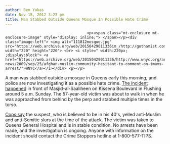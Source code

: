 ```yaml
---
author: Ben Yakas
date: Nov 18, 2012 3:25 pm
title: Man Stabbed Outside Queens Mosque In Possible Hate Crime
---
```


	
										<p><span class="mt-enclosure mt-enclosure-image" style="display: inline;"> </span></p><div class="image-left"> <img alt="111812mosque.jpg" src="https://web.archive.org/web/20150429011336im_/http://gothamist.com/attachments/byakas/111812mosque.jpg" width="220" height="220"> <br> <i style=" width:220px; ;display:block"> <a href="https://web.archive.org/web/20150429011336/http://www.wnyc.org/articles/wnyc-news/2009/sep/25/afghan-muslim-community-hesitant-to-comment-on-imams-arrest/">WNYC</a></i></div> <p></p>

<p>A man was stabbed outside a mosque in Queens early this morning, and police are now investigating it as a possible hate crime. <a href="https://web.archive.org/web/20150429011336/http://online.wsj.com/article/AP9b54f6df6ca74e0580e3a81c0769ea4b.html">The incident happened</a> in front of Masjid-al-Saaliheen on Kissena Boulevard in Flushing around 5 a.m. Sunday. The 57-year-old victim was about to walk in when he was approached from behind by the perp and stabbed multiple times in the torso. </p>

<p><a href="https://web.archive.org/web/20150429011336/http://www.ny1.com/content/top_stories/172527/queens-stabbing-by-mosque-under-investigation-as-possible-bias-crime">Cops say</a> the suspect, who is believed to be in his 40&apos;s, yelled anti-Muslim and anti-Semitic slurs at the time of the attack. The victim was taken to Queens General Hospital and is in stable condition. No arrests have been made, and the investigation is ongoing. Anyone with information on the incident should contact the Crime Stoppers hotline at 1-800-577-TIPS.</p>					
										
									
				